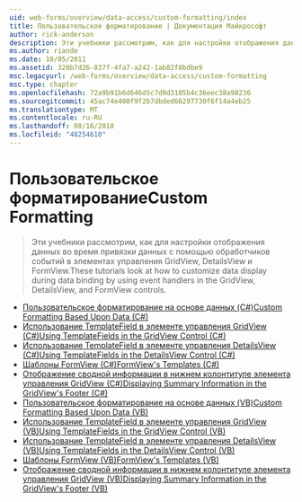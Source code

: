 ```yaml
---
uid: web-forms/overview/data-access/custom-formatting/index
title: Пользовательское форматирование | Документация Майкрософт
author: rick-anderson
description: Эти учебники рассмотрим, как для настройки отображения данных во время привязки данных с помощью обработчиков событий в элементах управления GridView, DetailsView и FormView.
ms.author: riande
ms.date: 10/05/2011
ms.assetid: 320b7d26-837f-4fa7-a242-1ab82f8bdbe9
msc.legacyurl: /web-forms/overview/data-access/custom-formatting
msc.type: chapter
ms.openlocfilehash: 72a9b91b6d646d5c7d9d3105b4c36eec38a98236
ms.sourcegitcommit: 45ac74e400f9f2b7dbded66297730f6f14a4eb25
ms.translationtype: MT
ms.contentlocale: ru-RU
ms.lasthandoff: 08/16/2018
ms.locfileid: "48254610"
---
```

<a name="custom-formatting"></a><span data-ttu-id="c224f-103">Пользовательское форматирование</span><span class="sxs-lookup"><span data-stu-id="c224f-103">Custom Formatting</span></span>
====================
> <span data-ttu-id="c224f-104">Эти учебники рассмотрим, как для настройки отображения данных во время привязки данных с помощью обработчиков событий в элементах управления GridView, DetailsView и FormView.</span><span class="sxs-lookup"><span data-stu-id="c224f-104">These tutorials look at how to customize data display during data binding by using event handlers in the GridView, DetailsView, and FormView controls.</span></span>


- [<span data-ttu-id="c224f-105">Пользовательское форматирование на основе данных (C#)</span><span class="sxs-lookup"><span data-stu-id="c224f-105">Custom Formatting Based Upon Data (C#)</span></span>](custom-formatting-based-upon-data-cs.md)
- [<span data-ttu-id="c224f-106">Использование TemplateField в элементе управления GridView (C#)</span><span class="sxs-lookup"><span data-stu-id="c224f-106">Using TemplateFields in the GridView Control (C#)</span></span>](using-templatefields-in-the-gridview-control-cs.md)
- [<span data-ttu-id="c224f-107">Использование TemplateField в элементе управления DetailsView (C#)</span><span class="sxs-lookup"><span data-stu-id="c224f-107">Using TemplateFields in the DetailsView Control (C#)</span></span>](using-templatefields-in-the-detailsview-control-cs.md)
- [<span data-ttu-id="c224f-108">Шаблоны FormView (C#)</span><span class="sxs-lookup"><span data-stu-id="c224f-108">FormView's Templates (C#)</span></span>](using-the-formview-s-templates-cs.md)
- [<span data-ttu-id="c224f-109">Отображение сводной информации в нижнем колонтитуле элемента управления GridView (C#)</span><span class="sxs-lookup"><span data-stu-id="c224f-109">Displaying Summary Information in the GridView's Footer (C#)</span></span>](displaying-summary-information-in-the-gridview-s-footer-cs.md)
- [<span data-ttu-id="c224f-110">Пользовательское форматирование на основе данных (VB)</span><span class="sxs-lookup"><span data-stu-id="c224f-110">Custom Formatting Based Upon Data (VB)</span></span>](custom-formatting-based-upon-data-vb.md)
- [<span data-ttu-id="c224f-111">Использование TemplateField в элементе управления GridView (VB)</span><span class="sxs-lookup"><span data-stu-id="c224f-111">Using TemplateFields in the GridView Control (VB)</span></span>](using-templatefields-in-the-gridview-control-vb.md)
- [<span data-ttu-id="c224f-112">Использование TemplateField в элементе управления DetailsView (VB)</span><span class="sxs-lookup"><span data-stu-id="c224f-112">Using TemplateFields in the DetailsView Control (VB)</span></span>](using-templatefields-in-the-detailsview-control-vb.md)
- [<span data-ttu-id="c224f-113">Шаблоны FormView (VB)</span><span class="sxs-lookup"><span data-stu-id="c224f-113">FormView's Templates (VB)</span></span>](using-the-formview-s-templates-vb.md)
- [<span data-ttu-id="c224f-114">Отображение сводной информации в нижнем колонтитуле элемента управления GridView (VB)</span><span class="sxs-lookup"><span data-stu-id="c224f-114">Displaying Summary Information in the GridView's Footer (VB)</span></span>](displaying-summary-information-in-the-gridview-s-footer-vb.md)
